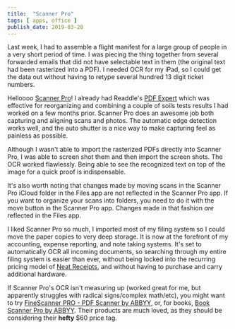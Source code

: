 ```yaml
---
title:  "Scanner Pro"
tags: [ apps, office ]
publish_date: 2019-03-28
---
```


Last week, I had to assemble a flight manifest for a large group of people in a
very short period of time. I was piecing the thing together from several
forwarded emails that did not have selectable text in them (the original text
had been rasterized into a PDF). I needed OCR for my iPad, so I could get the
data out without having to retype several hundred 13 digit ticket numbers.

Helloooo
[Scanner Pro](https://itunes.apple.com/us/app/scanner-pro/id333710667?mt=8)! I
already had Readdle's
[PDF Expert](https://itunes.apple.com/us/app/pdf-expert-by-readdle/id743974925?mt=8)
which was effective for reorganizing and combining a couple of soils tests
results I had worked on a few months prior. Scanner Pro does an awesome job both
capturing and aligning scans and photos. The automatic edge detection works
well, and the auto shutter is a nice way to make capturing feel as painless as
possible.

Although I wasn't able to import the rasterized PDFs directly into Scanner Pro,
I was able to screen shot them and then import the screen shots. The OCR worked
flawlessly. Being able to see the recognized text on top of the image for a
quick proof is indispensable.

It's also worth noting that changes made by moving scans in the Scanner Pro
iCloud folder in the Files app are not reflected in the Scanner Pro app. If you
want to organize your scans into folders, you need to do it with the move button
in the Scanner Pro app. Changes made in that fashion _are_ reflected in the
Files app.

I liked Scanner Pro so much, I imported most of my filing system so I could move
the paper copies to very deep storage. It is now at the forefront of my
accounting, expense reporting, and note taking systems. It's set to
automatically OCR all incoming documents, so searching through my entire filing
system is easier than ever, without being locked into the recurring pricing
model of [Neat Receipts](https://www.neat.com/plans-pricing/), and without
having to purchase and carry additional hardware.

If Scanner Pro's OCR isn't measuring up (worked great for me, but apparently
struggles with radical signs/complex math/etc), you might want to try
[FineScanner PRO - PDF Scanner by ABBYY](https://itunes.apple.com/us/app/finescanner-pro-pdf-scanner/id946930094?mt=8),
or, for books,
[Book Scanner Pro by ABBYY](https://itunes.apple.com/us/app/book-scanner-pro/id1173444390?mt=8).
Their products are much loved, as they should be considering their **hefty** $60
price tag.
